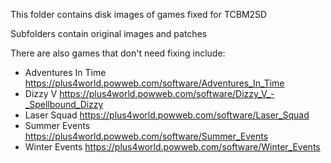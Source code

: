 
This folder contains disk images of games fixed for TCBM2SD

Subfolders contain original images and patches

There are also games that don't need fixing include:

- Adventures In Time https://plus4world.powweb.com/software/Adventures_In_Time
- Dizzy V https://plus4world.powweb.com/software/Dizzy_V_-_Spellbound_Dizzy
- Laser Squad https://plus4world.powweb.com/software/Laser_Squad
- Summer Events https://plus4world.powweb.com/software/Summer_Events
- Winter Events https://plus4world.powweb.com/software/Winter_Events